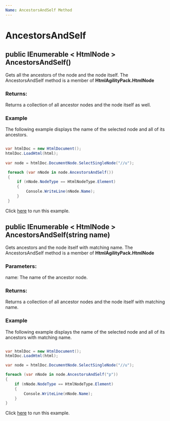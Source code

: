 ```yaml
---
Name: AncestorsAndSelf Method
---
```


# AncestorsAndSelf

## public IEnumerable < HtmlNode > AncestorsAndSelf()

Gets all the ancestors of the node and the node itself. The AncestorsAndSelf method is a member of **HtmlAgilityPack.HtmlNode**

### Returns:

Returns a collection of all ancestor nodes and the node itself as well.

### Example

The following example displays the name of the selected node and all of its ancestors.

```csharp

var htmlDoc = new HtmlDocument();
htmlDoc.LoadHtml(html);
		
var node = htmlDoc.DocumentNode.SelectSingleNode("//u");

 foreach (var nNode in node.AncestorsAndSelf())
 {
     if (nNode.NodeType == HtmlNodeType.Element)
     {
         Console.WriteLine(nNode.Name);
     }
 }		

```

Click [here](https://dotnetfiddle.net/Kth8sh) to run this example.

## public IEnumerable < HtmlNode > AncestorsAndSelf(string name)

Gets ancestors and the node itself with matching name. The AncestorsAndSelf method is a member of **HtmlAgilityPack.HtmlNode**

### Parameters:

name: The name of the ancestor node.

### Returns:

Returns a collection of all ancestor nodes and the node itself with matching name.

### Example

The following example displays the name of the selected node and all of its ancestors with matching name.

```csharp

var htmlDoc = new HtmlDocument();
htmlDoc.LoadHtml(html);

var node = htmlDoc.DocumentNode.SelectSingleNode("//u");

foreach (var nNode in node.AncestorsAndSelf("p"))
{
    if (nNode.NodeType == HtmlNodeType.Element)
    {
        Console.WriteLine(nNode.Name);
    }
}

```

Click [here](https://dotnetfiddle.net/urjo5m) to run this example.
